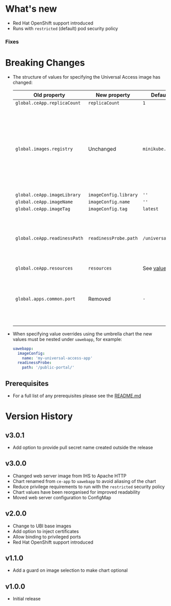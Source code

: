 # What's new

* Red Hat OpenShift support introduced
* Runs with `restricted` (default) pod security policy

### Fixes

# Breaking Changes

* The structure of values for specifying the Universal Access image has changed:

  | Old property | New property | Default value | Comment |
  | ------------ | ------------ | ------------- | ------- |
  | `global.ceApp.replicaCount` | `replicaCount` | `1` |
  | `global.images.registry` | Unchanged | `minikube.local:5000` | All images must be retrieved from the same Container Registry, whether it is embedded in Minikube/CRC, or hosted like IBM Cloud Container Registry (ICR)
  | `global.ceApp.imageLibrary` | `imageConfig.library` | `''` |
  | `global.ceApp.imageName` | `imageConfig.name` | `''` |
  | `global.ceApp.imageTag` | `imageConfig.tag` | `latest` |
  | `global.ceApp.readinessPath` | `readinessProbe.path` | `/universal/` | This must match the `PUBLIC_URL` variable used when building the Universal Access application |
  | `global.ceApp.resources` | `resources` | See [values.yaml](./values.yaml#L59) |
  | `global.apps.common.port` | Removed | `-` | Port configuration has been removed with the change to an Apache HTTP server image |


* When specifying value overrides using the umbrella chart the new values must be nested under `uawebapp`, for example:

  ```yaml
  uawebapp:
    imageConfig:
      name: 'my-universal-access-app'
    readinessProbe:
      path: '/public-portal/'
  ```

## Prerequisites

* For a full list of any prerequisites please see the [README.md](README.md)

# Version History

## v3.0.1

* Add option to provide pull secret name created outside the release

## v3.0.0

* Changed web server image from IHS to Apache HTTP
* Chart renamed from `ce-app` to `uawebapp` to avoid aliasing of the chart
* Reduce privilege requirements to run with the `restricted` security policy
* Chart values have been reorganised for improved readability
* Moved web server configuration to ConfigMap

## v2.0.0

* Change to UBI base images
* Add option to inject certificates
* Allow binding to privileged ports
* Red Hat OpenShift support introduced

## v1.1.0

* Add a guard on image selection to make chart optional

## v1.0.0

* Initial release
